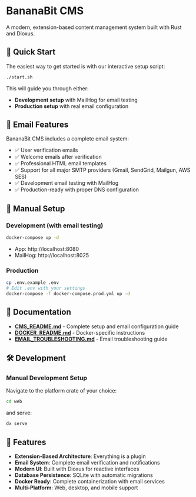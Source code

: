 # BananaBit CMS

A modern, extension-based content management system built with Rust and Dioxus.

## 🚀 Quick Start

The easiest way to get started is with our interactive setup script:

```bash
./start.sh
```

This will guide you through either:
- **Development setup** with MailHog for email testing
- **Production setup** with real email configuration

## 📧 Email Features

BananaBit CMS includes a complete email system:
- ✅ User verification emails
- ✅ Welcome emails after verification  
- ✅ Professional HTML email templates
- ✅ Support for all major SMTP providers (Gmail, SendGrid, Mailgun, AWS SES)
- ✅ Development email testing with MailHog
- ✅ Production-ready with proper DNS configuration

## 🔧 Manual Setup

### Development (with email testing)
```bash
docker-compose up -d
```
- App: http://localhost:8080
- MailHog: http://localhost:8025

### Production
```bash
cp .env.example .env
# Edit .env with your settings
docker-compose -f docker-compose.prod.yml up -d
```

## 📖 Documentation

- **[CMS_README.md](CMS_README.md)** - Complete setup and email configuration guide
- **[DOCKER_README.md](DOCKER_README.md)** - Docker-specific instructions  
- **[EMAIL_TROUBLESHOOTING.md](EMAIL_TROUBLESHOOTING.md)** - Email troubleshooting guide

## 🛠️ Development

### Manual Development Setup

Navigate to the platform crate of your choice:
```bash
cd web
```

and serve:
```bash
dx serve
```

## 🎯 Features

- **Extension-Based Architecture**: Everything is a plugin
- **Email System**: Complete email verification and notifications
- **Modern UI**: Built with Dioxus for reactive interfaces
- **Database Persistence**: SQLite with automatic migrations
- **Docker Ready**: Complete containerization with email services
- **Multi-Platform**: Web, desktop, and mobile support

